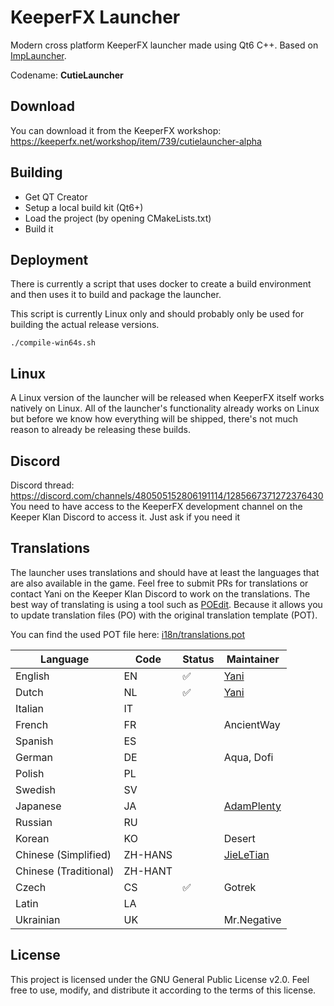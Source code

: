 # KeeperFX Launcher

Modern cross platform KeeperFX launcher made using Qt6 C++. Based on [ImpLauncher](https://keeperfx.net/workshop/item/410/implauncher-beta).

Codename: **CutieLauncher**

## Download

You can download it from the KeeperFX workshop: https://keeperfx.net/workshop/item/739/cutielauncher-alpha

## Building

- Get QT Creator
- Setup a local build kit (Qt6+)
- Load the project (by opening CMakeLists.txt)
- Build it

## Deployment

There is currently a script that uses docker to create a build environment and then uses it to build and package the launcher. 

This script is currently Linux only and should probably only be used for building the actual release versions.

```
./compile-win64s.sh
```

## Linux

A Linux version of the launcher will be released when KeeperFX itself works natively on Linux. All of the launcher's functionality already works on Linux but 
before we know how everything will be shipped, there's not much reason to already be releasing these builds. 

## Discord

Discord thread: https://discord.com/channels/480505152806191114/1285667371272376430  
You need to have access to the KeeperFX development channel on the Keeper Klan Discord to access it.
Just ask if you need it

## Translations

The launcher uses translations and should have at least the languages that are also available in the game.
Feel free to submit PRs for translations or contact Yani on the Keeper Klan Discord to work on the translations.
The best way of translating is using a tool such as [POEdit](https://poedit.net/).
Because it allows you to update translation files (PO) with the original translation template (POT).

You can find the used POT file here: [i18n/translations.pot](/i18n/translations.pot)

| Language | Code | Status | Maintainer |
|---|---|---|---|
| English | EN | ✅ | [Yani](https://github.com/yani) |
| Dutch | NL | ✅ | [Yani](https://github.com/yani) |
| Italian | IT | | |
| French | FR | | AncientWay |
| Spanish | ES | | |
| German | DE | | Aqua, Dofi |
| Polish | PL | | |
| Swedish | SV | | |
| Japanese | JA | | [AdamPlenty](https://github.com/AdamPlenty) |
| Russian | RU | | |
| Korean | KO | | Desert |
| Chinese (Simplified) | ZH-HANS | | [JieLeTian](https://github.com/jieletian) |
| Chinese (Traditional) | ZH-HANT | | |
| Czech | CS | ✅ | Gotrek |
| Latin | LA | | |
| Ukrainian | UK | | Mr.Negative |

## License

This project is licensed under the GNU General Public License v2.0. Feel free to use, modify, and distribute it according to the terms of this license.
